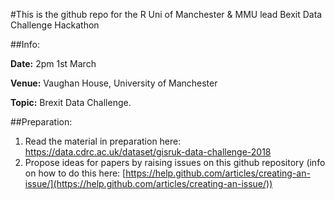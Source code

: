 #This is the github repo for the R Uni of Manchester & MMU  lead Bexit Data Challenge Hackathon

##Info:

**Date:** 2pm 1st March 

**Venue:** Vaughan House, University of Manchester

**Topic:** Brexit Data Challenge.


##Preparation:


1. Read the material in preparation here: https://data.cdrc.ac.uk/dataset/gisruk-data-challenge-2018
2. Propose ideas for papers by raising issues on this github repository (info on how to do this here: [https://help.github.com/articles/creating-an-issue/](https://help.github.com/articles/creating-an-issue/))